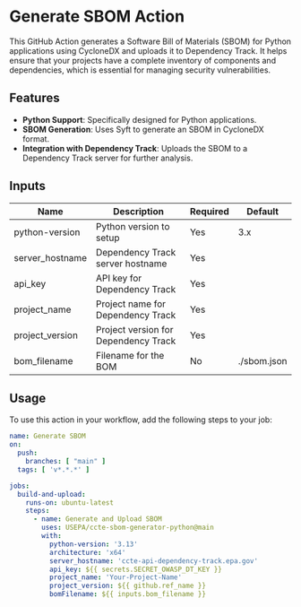 # Generate SBOM Action

This GitHub Action generates a Software Bill of Materials (SBOM) for Python applications using CycloneDX and uploads it to Dependency Track. It helps ensure that your projects have a complete inventory of components and dependencies, which is essential for managing security vulnerabilities.

## Features

- **Python Support**: Specifically designed for Python applications.
- **SBOM Generation**: Uses Syft to generate an SBOM in CycloneDX format.
- **Integration with Dependency Track**: Uploads the SBOM to a Dependency Track server for further analysis.

## Inputs

| Name            | Description                                 | Required | Default       |
|-----------------|---------------------------------------------|----------|---------------|
| python-version   | Python version to setup                    | Yes      | 3.x           |
| server_hostname  | Dependency Track server hostname            | Yes      |               |
| api_key          | API key for Dependency Track                | Yes      |               |
| project_name     | Project name for Dependency Track           | Yes      |               |
| project_version  | Project version for Dependency Track        | Yes      |               |
| bom_filename      | Filename for the BOM                       | No       | ./sbom.json   |

## Usage

To use this action in your workflow, add the following steps to your job:

```yaml
name: Generate SBOM
on:
  push:
    branches: [ "main" ]
  tags: [ 'v*.*.*' ]

jobs:
  build-and-upload:
    runs-on: ubuntu-latest
    steps:
      - name: Generate and Upload SBOM
        uses: USEPA/ccte-sbom-generator-python@main
        with:
          python-version: '3.13'
          architecture: 'x64' 
          server_hostname: 'ccte-api-dependency-track.epa.gov'
          api_key: ${{ secrets.SECRET_OWASP_DT_KEY }}
          project_name: 'Your-Project-Name'
          project_version: ${{ github.ref_name }}
          bomFilename: ${{ inputs.bom_filename }}

